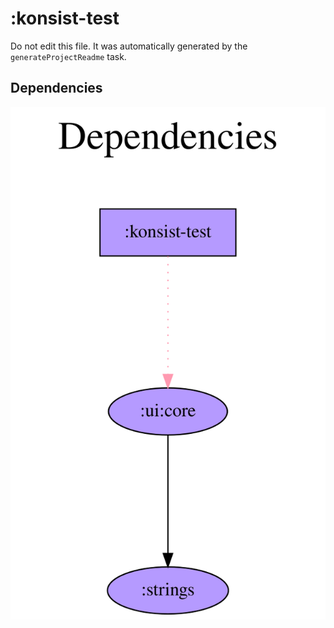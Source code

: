 # :konsist-test

Do not edit this file.
It was automatically generated by the `generateProjectReadme` task.

## Dependencies
![](assets/module_dependency_graph.svg)